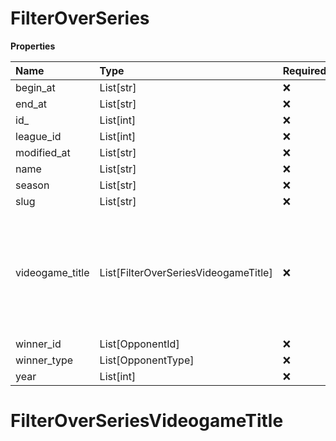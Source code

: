 # FilterOverSeries

**Properties**

| Name            | Type                                 | Required | Description                                                                                              |
| :-------------- | :----------------------------------- | :------- | :------------------------------------------------------------------------------------------------------- |
| begin_at        | List[str]                            | ❌       |                                                                                                          |
| end_at          | List[str]                            | ❌       |                                                                                                          |
| id\_            | List[int]                            | ❌       |                                                                                                          |
| league_id       | List[int]                            | ❌       |                                                                                                          |
| modified_at     | List[str]                            | ❌       |                                                                                                          |
| name            | List[str]                            | ❌       |                                                                                                          |
| season          | List[str]                            | ❌       |                                                                                                          |
| slug            | List[str]                            | ❌       |                                                                                                          |
| videogame_title | List[FilterOverSeriesVideogameTitle] | ❌       | A videogame title id or slug. <br/>Only for `/csgo/*`, `/codmw/*`, `/fifa/*` and `/ow/*` endpoints <br/> |
| winner_id       | List[OpponentId]                     | ❌       |                                                                                                          |
| winner_type     | List[OpponentType]                   | ❌       |                                                                                                          |
| year            | List[int]                            | ❌       |                                                                                                          |

# FilterOverSeriesVideogameTitle

<!-- This file was generated by liblab | https://liblab.com/ -->
